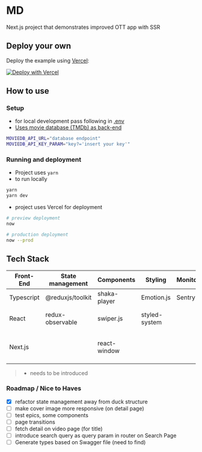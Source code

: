 # MD

Next.js project that demonstrates improved OTT app with SSR

## Deploy your own

Deploy the example using [Vercel](https://vercel.com):

[![Deploy with Vercel](https://vercel.com/button)](https://vercel.com/import/project?template=https://github.com/zeit/next.js/tree/canary/examples/hello-world)

## How to use

### Setup

- for local development pass following in [.env](.env)
- [Uses movie database (TMDb) as back-end](https://www.themoviedb.org/)

```bash
MOVIEDB_API_URL="database endpoint"
MOVIEDB_API_KEY_PARAM="key?='insert your key'"
```

### Running and deployment

- Project uses `yarn`
- to run locally

```bash
yarn
yarn dev
```

- project uses Vercel for deployment

```bash
# preview deployment
now

# production deployment
now --prod
```

## Tech Stack

| Front-End  | State management | Components   | Styling       | Monitoring | Deployment    | testing                  |
| ---------- | ---------------- | ------------ | ------------- | ---------- | ------------- | ------------------------ |
| Typescript | @reduxjs/toolkit | shaka-player | Emotion.js    | Sentry     | now -> Vercel | jest \*                  |
| React      | redux-observable | swiper.js    | styled-system |            |               | jest-marbles \*          |
| Next.js    |                  | react-window |               |            |               | react-testing-library \* |

> - needs to be introduced

### Roadmap / Nice to Haves

- [x] refactor state management away from duck structure
- [ ] make cover image more responsive (on detail page)
- [ ] test epics, some components
- [ ] page transitions
- [ ] fetch detail on video page (for title)
- [ ] introduce search query as query param in router on Search Page
- [ ] Generate types based on Swagger file (need to find)
